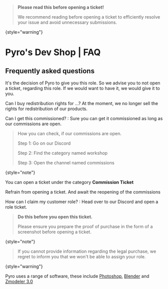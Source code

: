 > **Please read this before opening a ticket!**
>
> We recommend reading before opening a ticket to efficiently resolve your issue and avoid unnecessary submissions.
>
{style="warning"}

# Pyro's Dev Shop | FAQ


## Frequently asked questions

<deflist>
<def>
<title>How do I gain access to the #dev-wip channel?</title>
<p>It's the decision of Pyro to give you this role. So we advise you to not open a ticket, regarding this role. If we would want to have it, we would give it to you.</p>
</def>
</deflist>

Can I buy redistribution rights for ...?
At the moment, we no longer sell the rights for redistribution of our products. 

Can I get this commissioned?
: Sure you can get it commissioned as long as our commissions are open. 
> How you can check, if our commissions are open.
> 
> Step 1: Go on our Discord
> 
> Step 2: Find the category named workshop
> 
> Step 3: Open the channel named commissions
> 
{style="note"}
<tabs>
    <tab title="If open">
        <p>You can open a ticket under the category <b>Commission Ticket</b> </p>
    </tab>
    <tab title="If closed">
      <p>Refrain from opening a ticket. And await the reopening of the commissions</p>
   </tab>
</tabs>

How can I claim my customer role?
: Head over to our Discord and open a role ticket. 
> **Do this before you open this ticket.**
> 
> Please ensure you prepare the proof of purchase in the form of a screenshot before opening a ticket. 
> 
{style="note"}
> If you cannot provide information regarding the legal purchase, we regret to inform you that we won't be able to assign your role.
> 
{style="warning"}

<deflist>
<def>
<title>Which software Pyro uses</title>
<p>Pyro uses a range of software, these include <a href="https://www.adobe.com/de/products/photoshop.html">Photoshop</a>, <a href="https://www.blender.org/">Blender</a> and <a href="https://www.zmodeler3.com/">Zmodeler 3.0</a></p>
</def>
</deflist>